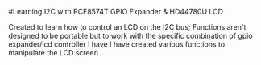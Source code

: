 #Learning I2C with PCF8574T GPIO Expander & HD44780U LCD

Created to learn how to control an LCD on the I2C bus; Functions aren't designed to be portable but to work with the specific combination of gpio expander/lcd controller I have
 I have created various functions to manipulate the LCD screen
